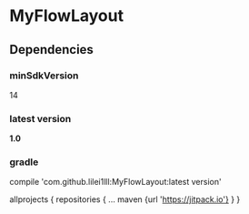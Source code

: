 # MyFlowLayout

## Dependencies
### minSdkVersion
14
### latest version
**1.0**
### gradle
compile 'com.github.lilei1lll:MyFlowLayout:latest version'

allprojects {
    repositories {
        ...
        maven {url 'https://jitpack.io'}
    }
}
